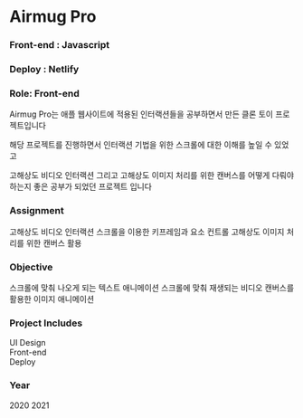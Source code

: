 # Airmug Pro
### Front-end : Javascript
### Deploy : Netlify
### Role: Front-end
 
Airmug Pro는 애플 웹사이트에 적용된 인터랙션들을 공부하면서 만든 클론 토이 프로젝트입니다

해당 프로젝트를 진행하면서 인터랙션 기법을 위한 스크롤에 대한 이해를 높일 수 있었고

고해상도 비디오 인터랙션 그리고 고해상도 이미지 처리를 위한 캔버스를 어떻게 다뤄야하는지 좋은 공부가 되었던 프로젝트 입니다

### Assignment
고해상도 비디오 인터랙션
스크롤을 이용한 키프레임과 요소 컨트롤
고해상도 이미지 처리를 위한 캔버스 활용
### Objective
스크롤에 맞춰 나오게 되는 텍스트 애니메이션
스크롤에 맞춰 재생되는 비디오
캔버스를 활용한 이미지 애니메이션
### Project Includes
UI Design <br/>
Front-end <br/>
Deploy <br/>
### Year
2020
2021
